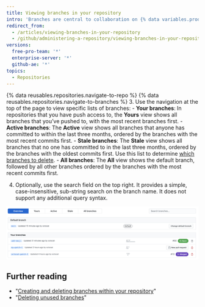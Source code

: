 ```yaml
---
title: Viewing branches in your repository
intro: 'Branches are central to collaboration on {% data variables.product.product_name %}, and the best way to view them is the branches page.'
redirect_from:
  - /articles/viewing-branches-in-your-repository
  - /github/administering-a-repository/viewing-branches-in-your-repository
versions:
  free-pro-team: '*'
  enterprise-server: '*'
  github-ae: '*'
topics:
  - Repositories
---
```

{% data reusables.repositories.navigate-to-repo %}
{% data reusables.repositories.navigate-to-branches %}
3. Use the navigation at the top of the page to view specific lists of branches:
    - **Your branches**: In repositories that you have push access to, the **Yours** view shows all branches that you’ve pushed to, with the most recent branches first.
    - **Active branches**: The **Active** view shows all branches that anyone has committed to within the last three months, ordered by the branches with the most recent commits first.
    - **Stale branches**: The **Stale** view shows all branches that no one has committed to in the last three months, ordered by the branches with the oldest commits first. Use this list to determine [which branches to delete](/articles/creating-and-deleting-branches-within-your-repository).
    - **All branches**: The **All** view shows the default branch, followed by all other branches ordered by the branches with the most recent commits first.

4. Optionally, use the search field on the top right. It provides a simple, case-insensitive, sub-string search on the branch name. It does not support any additional query syntax.

![The branches page for the Atom repository](/assets/images/help/branches/branches-overview-atom.png)

## Further reading

- "[Creating and deleting branches within your repository](/articles/creating-and-deleting-branches-within-your-repository)"
- "[Deleting unused branches](/articles/deleting-unused-branches)"
